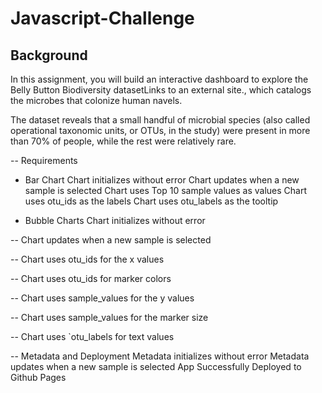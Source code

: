 # Javascript-Challenge

## Background
In this assignment, you will build an interactive dashboard to explore the Belly Button Biodiversity datasetLinks to an external site., which catalogs the microbes that colonize human navels.

The dataset reveals that a small handful of microbial species (also called operational taxonomic units, or OTUs, in the study) were present in more than 70% of people, while the rest were relatively rare.

-- Requirements
- Bar Chart 
Chart initializes without error 
Chart updates when a new sample is selected 
Chart uses Top 10 sample values as values 
Chart uses otu_ids as the labels
Chart uses otu_labels as the tooltip 

- Bubble Charts 
Chart initializes without error 

-- Chart updates when a new sample is selected 

-- Chart uses otu_ids for the x values 

-- Chart uses otu_ids for marker colors

-- Chart uses sample_values for the y values

-- Chart uses sample_values for the marker size

-- Chart uses `otu_labels for text values

-- Metadata and Deployment
Metadata initializes without error
Metadata updates when a new sample is selected
App Successfully Deployed to Github Pages
